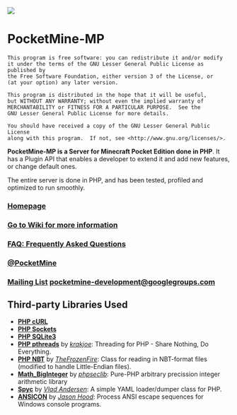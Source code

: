 ![](http://shoghicp.github.com/PocketMine-MP/favicon.png)

# PocketMine-MP

```
This program is free software: you can redistribute it and/or modify
it under the terms of the GNU Lesser General Public License as published by
the Free Software Foundation, either version 3 of the License, or
(at your option) any later version.

This program is distributed in the hope that it will be useful,
but WITHOUT ANY WARRANTY; without even the implied warranty of
MERCHANTABILITY or FITNESS FOR A PARTICULAR PURPOSE.  See the
GNU Lesser General Public License for more details.

You should have received a copy of the GNU Lesser General Public License
along with this program.  If not, see <http://www.gnu.org/licenses/>.
```	

__PocketMine-MP is a Server for Minecraft Pocket Edition done in PHP__. It has a Plugin API that enables a developer to extend it and add new features, or change default ones.

The entire server is done in PHP, and has been tested, profiled and optimized to run smoothly.

### [Homepage](http://shoghicp.github.com/PocketMine-MP/)

### [Go to Wiki for more information](https://github.com/shoghicp/PocketMine-MP/wiki)

### [FAQ: Frequently Asked Questions](https://github.com/shoghicp/PocketMine-MP/wiki/Frequently-Asked-Questions)

### [@PocketMine](https://twitter.com/PocketMine)

### [Mailing List](https://groups.google.com/forum/#!forum/pocketmine-development) pocketmine-development@googlegroups.com


## Third-party Libraries Used
* __[PHP cURL](http://php.net/manual/en/book.curl.php)__
* __[PHP Sockets](http://php.net/manual/en/book.sockets.php)__
* __[PHP SQLite3](http://php.net/manual/en/book.sqlite3.php)__
* __[PHP pthreads](https://github.com/krakjoe/pthreads)__ by _[krakjoe](https://github.com/krakjoe)_: Threading for PHP - Share Nothing, Do Everything.
* __[PHP NBT](https://github.com/TheFrozenFire/PHP-NBT-Decoder-Encoder/blob/master/nbt.class.php)__ by _[TheFrozenFire](https://github.com/TheFrozenFire)_: Class for reading in NBT-format files (modified to handle Little-Endian files).
* __[Math_BigInteger](http://phpseclib.sourceforge.net/math/intro.html)__ by _[phpseclib](http://phpseclib.sourceforge.net/)_: Pure-PHP arbitrary precission integer arithmetic library
* __[Spyc](https://github.com/mustangostang/spyc/blob/master/Spyc.php)__ by _[Vlad Andersen](https://github.com/mustangostang)_: A simple YAML loader/dumper class for PHP.
* __[ANSICON](https://github.com/adoxa/ansicon)__ by _[Jason Hood](https://github.com/adoxa)_: Process ANSI escape sequences for Windows console programs.